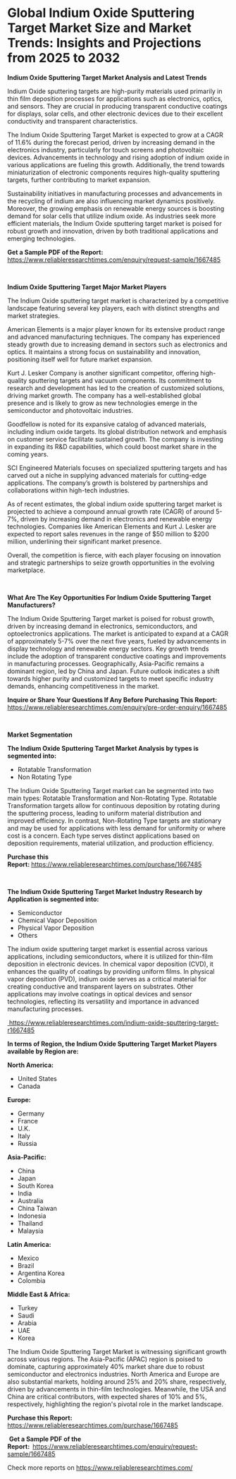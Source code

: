 <p><h1>Global Indium Oxide Sputtering Target Market Size and Market Trends: Insights and Projections from 2025 to 2032</h1></p><p><strong>Indium Oxide Sputtering Target Market Analysis and Latest Trends</strong></p>
<p><p>Indium Oxide sputtering targets are high-purity materials used primarily in thin film deposition processes for applications such as electronics, optics, and sensors. They are crucial in producing transparent conductive coatings for displays, solar cells, and other electronic devices due to their excellent conductivity and transparent characteristics. </p><p>The Indium Oxide Sputtering Target Market is expected to grow at a CAGR of 11.6% during the forecast period, driven by increasing demand in the electronics industry, particularly for touch screens and photovoltaic devices. Advancements in technology and rising adoption of indium oxide in various applications are fueling this growth. Additionally, the trend towards miniaturization of electronic components requires high-quality sputtering targets, further contributing to market expansion.</p><p>Sustainability initiatives in manufacturing processes and advancements in the recycling of indium are also influencing market dynamics positively. Moreover, the growing emphasis on renewable energy sources is boosting demand for solar cells that utilize indium oxide. As industries seek more efficient materials, the Indium Oxide sputtering target market is poised for robust growth and innovation, driven by both traditional applications and emerging technologies.</p></p>
<p><strong>Get a Sample PDF of the Report:&nbsp;</strong> <a href="https://www.reliableresearchtimes.com/enquiry/request-sample/1667485?utm_campaign=3087&utm_medium=2&utm_source=Github&utm_content=ia&utm_term=08032025&utm_id=indium-oxide-sputtering-target">https://www.reliableresearchtimes.com/enquiry/request-sample/1667485</a></p>
<p>&nbsp;</p>
<p><strong>Indium Oxide Sputtering Target Major Market Players</strong></p>
<p><p>The Indium Oxide sputtering target market is characterized by a competitive landscape featuring several key players, each with distinct strengths and market strategies.</p><p>American Elements is a major player known for its extensive product range and advanced manufacturing techniques. The company has experienced steady growth due to increasing demand in sectors such as electronics and optics. It maintains a strong focus on sustainability and innovation, positioning itself well for future market expansion.</p><p>Kurt J. Lesker Company is another significant competitor, offering high-quality sputtering targets and vacuum components. Its commitment to research and development has led to the creation of customized solutions, driving market growth. The company has a well-established global presence and is likely to grow as new technologies emerge in the semiconductor and photovoltaic industries.</p><p>Goodfellow is noted for its expansive catalog of advanced materials, including indium oxide targets. Its global distribution network and emphasis on customer service facilitate sustained growth. The company is investing in expanding its R&D capabilities, which could boost market share in the coming years.</p><p>SCI Engineered Materials focuses on specialized sputtering targets and has carved out a niche in supplying advanced materials for cutting-edge applications. The company’s growth is bolstered by partnerships and collaborations within high-tech industries. </p><p>As of recent estimates, the global indium oxide sputtering target market is projected to achieve a compound annual growth rate (CAGR) of around 5-7%, driven by increasing demand in electronics and renewable energy technologies. Companies like American Elements and Kurt J. Lesker are expected to report sales revenues in the range of $50 million to $200 million, underlining their significant market presence. </p><p>Overall, the competition is fierce, with each player focusing on innovation and strategic partnerships to seize growth opportunities in the evolving marketplace.</p></p>
<p>&nbsp;</p>
<p><strong>What Are The Key Opportunities For Indium Oxide Sputtering Target Manufacturers?</strong></p>
<p><p>The Indium Oxide Sputtering Target market is poised for robust growth, driven by increasing demand in electronics, semiconductors, and optoelectronics applications. The market is anticipated to expand at a CAGR of approximately 5-7% over the next five years, fueled by advancements in display technology and renewable energy sectors. Key growth trends include the adoption of transparent conductive coatings and improvements in manufacturing processes. Geographically, Asia-Pacific remains a dominant region, led by China and Japan. Future outlook indicates a shift towards higher purity and customized targets to meet specific industry demands, enhancing competitiveness in the market.</p></p>
<p><strong>Inquire or Share Your Questions If Any Before Purchasing This Report:</strong> <a href="https://www.reliableresearchtimes.com/enquiry/pre-order-enquiry/1667485?utm_campaign=3087&utm_medium=2&utm_source=Github&utm_content=ia&utm_term=08032025&utm_id=indium-oxide-sputtering-target">https://www.reliableresearchtimes.com/enquiry/pre-order-enquiry/1667485</a></p>
<p>&nbsp;</p>
<p><strong>Market Segmentation</strong></p>
<p><strong>The Indium Oxide Sputtering Target Market Analysis by types is segmented into:</strong></p>
<p><ul><li>Rotatable Transformation</li><li>Non Rotating Type</li></ul></p>
<p><p>The Indium Oxide Sputtering Target market can be segmented into two main types: Rotatable Transformation and Non-Rotating Type. Rotatable Transformation targets allow for continuous deposition by rotating during the sputtering process, leading to uniform material distribution and improved efficiency. In contrast, Non-Rotating Type targets are stationary and may be used for applications with less demand for uniformity or where cost is a concern. Each type serves distinct applications based on deposition requirements, material utilization, and production efficiency.</p></p>
<p><strong>Purchase this Report:&nbsp;</strong><a href="https://www.reliableresearchtimes.com/purchase/1667485?utm_campaign=3087&utm_medium=2&utm_source=Github&utm_content=ia&utm_term=08032025&utm_id=indium-oxide-sputtering-target">https://www.reliableresearchtimes.com/purchase/1667485</a></p>
<p>&nbsp;</p>
<p><strong>The Indium Oxide Sputtering Target Market Industry Research by Application is segmented into:</strong></p>
<p><ul><li>Semiconductor</li><li>Chemical Vapor Deposition</li><li>Physical Vapor Deposition</li><li>Others</li></ul></p>
<p><p>The indium oxide sputtering target market is essential across various applications, including semiconductors, where it is utilized for thin-film deposition in electronic devices. In chemical vapor deposition (CVD), it enhances the quality of coatings by providing uniform films. In physical vapor deposition (PVD), indium oxide serves as a critical material for creating conductive and transparent layers on substrates. Other applications may involve coatings in optical devices and sensor technologies, reflecting its versatility and importance in advanced manufacturing processes.</p></p>
<p><a href="https://www.reliableresearchtimes.com/indium-oxide-sputtering-target-r1667485?utm_campaign=3087&utm_medium=2&utm_source=Github&utm_content=ia&utm_term=08032025&utm_id=indium-oxide-sputtering-target">&nbsp;https://www.reliableresearchtimes.com/indium-oxide-sputtering-target-r1667485</a></p>
<p><strong>In terms of Region, the Indium Oxide Sputtering Target Market Players available by Region are:</strong></p>
<p>
    <p> <strong> North America: </strong>
        <ul>
            <li>United States</li>
            <li>Canada</li>
        </ul>
        </p> 
    <p> <strong> Europe: </strong>
        <ul>
            <li>Germany</li>
            <li>France</li>
            <li>U.K.</li>
            <li>Italy</li>
            <li>Russia</li>
        </ul>
        </p> 
    <p> <strong> Asia-Pacific: </strong>
        <ul>
            <li>China</li>
            <li>Japan</li>
            <li>South Korea</li>
            <li>India</li>
            <li>Australia</li>
            <li>China Taiwan</li>
            <li>Indonesia</li>
            <li>Thailand</li>
            <li>Malaysia</li>
        </ul>
        </p> 
    <p> <strong> Latin America: </strong>
        <ul>
            <li>Mexico</li>
            <li>Brazil</li>
            <li>Argentina Korea</li>
            <li>Colombia</li>
        </ul>
        </p> 
    <p> <strong> Middle East & Africa: </strong>
        <ul>
            <li>Turkey</li>
            <li>Saudi</li>
            <li>Arabia</li>
            <li>UAE</li>
            <li>Korea</li>
        </ul>
    </p>
    </p>
<p><p>The Indium Oxide Sputtering Target Market is witnessing significant growth across various regions. The Asia-Pacific (APAC) region is poised to dominate, capturing approximately 40% market share due to robust semiconductor and electronics industries. North America and Europe are also substantial markets, holding around 25% and 20% share, respectively, driven by advancements in thin-film technologies. Meanwhile, the USA and China are critical contributors, with expected shares of 10% and 5%, respectively, highlighting the region's pivotal role in the market landscape.</p></p>
<p><strong>Purchase this Report: </strong><a href="https://www.reliableresearchtimes.com/purchase/1667485?utm_campaign=3087&utm_medium=2&utm_source=Github&utm_content=ia&utm_term=08032025&utm_id=indium-oxide-sputtering-target">https://www.reliableresearchtimes.com/purchase/1667485</a></p>
<p>&nbsp;<strong>Get a Sample PDF of the Report:&nbsp;&nbsp;</strong><a href="https://www.reliableresearchtimes.com/enquiry/request-sample/1667485?utm_campaign=3087&utm_medium=2&utm_source=Github&utm_content=ia&utm_term=08032025&utm_id=indium-oxide-sputtering-target">https://www.reliableresearchtimes.com/enquiry/request-sample/1667485</a></p>
<p><strong></strong></p>
<p>Check more reports on <a href="https://www.reliableresearchtimes.com/?utm_campaign=3087&utm_medium=2&utm_source=Github&utm_content=ia&utm_term=08032025&utm_id=indium-oxide-sputtering-target">https://www.reliableresearchtimes.com/</a></p>